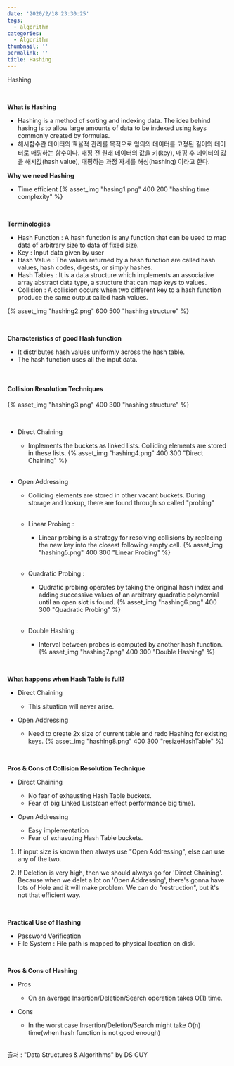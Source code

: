 ```yaml
---
date: '2020/2/18 23:30:25'
tags:
  - algorithm
categories:
  - Algorithm
thumbnail: ''
permalink: ''
title: Hashing
---
```


Hashing

<!-- more -->


<br>

__What is Hashing__

  * Hashing is a method of sorting and indexing data. The idea behind hasing is to allow large amounts of data to be indexed using keys commonly created by formulas.
  * 해시함수란 데이터의 효율적 관리를 목적으로 임의의 데이터를 고정된 길이의 데이터로 매핑하는 함수이다. 매핑 전 원래 데이터의 값을 키(key), 매핑 후 데이터의 값을 해시값(hash value), 매핑하는 과정 자체를 해싱(hashing) 이라고 한다.


__Why we need Hashing__

  * Time efficient
{% asset_img "hasing1.png" 400 200 "hashing time complexity" %}

<br>

__Terminologies__

  * Hash Function : A hash function is any function that can be used to map data of arbitrary size to data of fixed size.
  * Key : Input data given by user
  * Hash Value : The values returned by a hash function are called hash values, hash codes, digests, or simply hashes.
  * Hash Tables : It is a data structure which implements an associative array abstract data type, a structure that can map keys to values.
  * Collision : A collision occurs when two different key to a hash function produce the same output called hash values.
  
  {% asset_img "hashing2.png" 600 500 "hashing structure" %}

<br>

__Characteristics of good Hash function__

  * It distributes hash values uniformly across the hash table.
  * The hash function uses all the input data.


<br>

#### Collision Resolution Techniques
{% asset_img "hashing3.png" 400 300 "hashing structure" %}

<br>

  * Direct Chaining 
      * Implements the buckets as linked lists. Colliding elements are stored in these lists.
       {% asset_img "hashing4.png" 400 300 "Direct Chaining" %}
       <br>
  * Open Addressing
      * Colliding elements are stored in other vacant buckets. During storage and lookup, there are found through so called "probing"
    <br>

    * Linear Probing :
      * Linear probing is a strategy for resolving collisions by replacing the new key into the closest following empty cell.
      {% asset_img "hashing5.png" 400 300 "Linear Probing" %}
      <br>

    * Quadratic Probing : 
      * Qudratic probing operates by taking the original hash index and adding successive values of an arbitrary quadratic polynomial until an open slot is found.
      {% asset_img "hashing6.png" 400 300 "Quadratic Probing" %}
      <br>
    * Double Hashing :
      * Interval between probes is computed by another hash function.
        {% asset_img "hashing7.png" 400 300 "Double Hashing" %}
      
<br>

__What happens when Hash Table is full?__

  * Direct Chaining 
      * This situation will never arise.

  * Open Addressing
      * Need to create 2x size of current table and redo Hashing for existing keys.
    {% asset_img "hashing8.png" 400 300 "resizeHashTable" %}

<br>

__Pros & Cons of Collision Resolution Technique__

  * Direct Chaining
      * No fear of exhausting Hash Table buckets.
      * Fear of big Linked Lists(can effect performance big time).

  * Open Addressing
      * Easy implementation
      * Fear of exhasuting Hash Table buckets.

1. If input size is known then always use "Open Addressing", else can use any of the two.

2. If Deletion is very high, then we should always go for 'Direct Chaining'. Because when we delet a lot on 'Open Addressing', there's gonna have lots of Hole and it will make problem. We can do "restruction", but it's not that efficient way.

<br>


__Practical Use of Hashing__

  * Password Verification
  * File System : File path is mapped to physical location on disk.

<br>

__Pros & Cons of Hashing__

  * Pros
      * On an average Insertion/Deletion/Search operation takes O(1) time.
  
  * Cons
      * In the worst case Insertion/Deletion/Search might take O(n) time(when hash function is not good enough)



<br>
출처 : "Data Structures & Algorithms" by DS GUY


